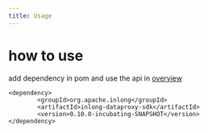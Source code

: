 ```yaml
---
title: Usage
---
```

# how to use

add dependency in pom and use the api in [overview](overview.md)

    <dependency>
            <groupId>org.apache.inlong</groupId>
            <artifactId>inlong-dataproxy-sdk</artifactId>
            <version>0.10.0-incubating-SNAPSHOT</version>
    </dependency>